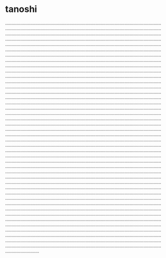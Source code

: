 # tanoshi

...............................................................................................................................................................................................................................................................................................................................................................................................................................................................................................................................................................................................................................................................................................................................................................................................................................................................................................................................................................................................................................................................................................................................................................................................................................................................................................................................................................................................................................................................................................................................................................................................................................................................................................................................................................................................................................................................................................................................................................................................................................................................................................................................................................................................................................................................................................................................................................................................................................................................................................................................................................................................................................................................................................................................................................................................................................................................................................................................................................................................................................................................................................................................................................................................................................................................................................................................................................................................................................................................................................................................................................................................................................................................................................................................................................................................................................................................................................................................................................................................................................................................................................................................................................................................................................................................................................................................................................................................................................................................................................................................................................................................................................................................................................................................................................................................................................................................................................................................................................................................................................................................................................................................................................................................................................................................................................................................................................................................................................................................................................................................................................................